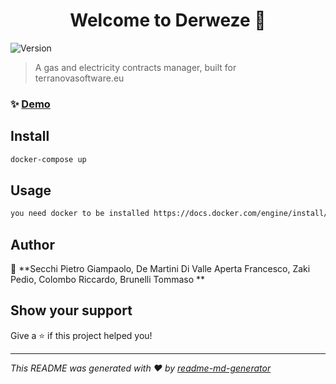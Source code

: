 <h1 align="center">Welcome to Derweze 👋</h1>
<p>
  <img alt="Version" src="https://img.shields.io/badge/version-development-blue.svg?cacheSeconds=2592000" />
</p>

> A gas and electricity contracts manager, built for terranovasoftware.eu

### ✨ [Demo](localhost:3000)

## Install

```sh
docker-compose up
```

## Usage

```sh
you need docker to be installed https://docs.docker.com/engine/install/, then run pip install docker-compose to install docker-compose, in the folder run docker-compose up to execute the project
```

## Author

👤 **Secchi Pietro Giampaolo, De Martini Di Valle Aperta Francesco, Zaki Pedio, Colombo Riccardo, Brunelli Tommaso **


## Show your support

Give a ⭐️ if this project helped you!

***
_This README was generated with ❤️ by [readme-md-generator](https://github.com/kefranabg/readme-md-generator)_
